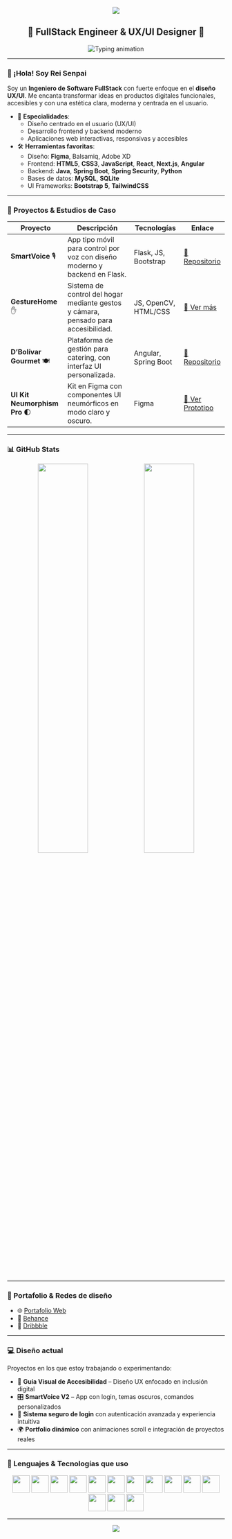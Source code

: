 <!-- Encabezado decorativo -->
<p align="center">
  <img src="https://capsule-render.vercel.app/api?type=waving&color=0:FF69B4,100:8A2BE2&height=200&section=header&text=Rei%20Senpai%20👨‍💻&fontSize=50&fontColor=ffffff" />
</p>

<h2 align="center">🎨 FullStack Engineer & UX/UI Designer 🎯</h2>

<p align="center">
  <img src="https://readme-typing-svg.demolab.com?font=Fira+Code&size=20&pause=1000&color=F58DFF&center=true&vCenter=true&width=500&lines=Desarrollador+FullStack+💻;Diseñador+UX%2FUI+creativo+🎨;Apasionado+por+el+detalle+%26+la+experiencia+🚀" alt="Typing animation" />
</p>

---

### 👋 ¡Hola! Soy **Rei Senpai**

Soy un **Ingeniero de Software FullStack** con fuerte enfoque en el **diseño UX/UI**. Me encanta transformar ideas en productos digitales funcionales, accesibles y con una estética clara, moderna y centrada en el usuario.

- 🎯 **Especialidades**:
  - Diseño centrado en el usuario (UX/UI)
  - Desarrollo frontend y backend moderno
  - Aplicaciones web interactivas, responsivas y accesibles
- 🛠️ **Herramientas favoritas**:
  - Diseño: **Figma**, Balsamiq, Adobe XD
  - Frontend: **HTML5**, **CSS3**, **JavaScript**, **React**, **Next.js**, **Angular**
  - Backend: **Java**, **Spring Boot**, **Spring Security**, **Python**
  - Bases de datos: **MySQL**, **SQLite**
  - UI Frameworks: **Bootstrap 5**, **TailwindCSS**

---

### 🧩 Proyectos & Estudios de Caso

| Proyecto | Descripción | Tecnologías | Enlace |
|---------|-------------|-------------|--------|
| **SmartVoice** 🎙️ | App tipo móvil para control por voz con diseño moderno y backend en Flask. | Flask, JS, Bootstrap | [🔗 Repositorio](https://github.com/Rei-Senpai/SmartVoice) |
| **GestureHome** ✋ | Sistema de control del hogar mediante gestos y cámara, pensado para accesibilidad. | JS, OpenCV, HTML/CSS | [🔗 Ver más](#) |
| **D’Bolívar Gourmet** 🍽️ | Plataforma de gestión para catering, con interfaz UI personalizada. | Angular, Spring Boot | [🔗 Repositorio](#) |
| **UI Kit Neumorphism Pro** 🌓 | Kit en Figma con componentes UI neumórficos en modo claro y oscuro. | Figma | [🔗 Ver Prototipo](#) |

---

### 📊 GitHub Stats

<p align="center">
  <img src="https://github-readme-stats.vercel.app/api?username=Rei-Senpai&show_icons=true&theme=dracula&hide_border=true" width="48%" />
  <img src="https://github-readme-stats.vercel.app/api/top-langs/?username=Rei-Senpai&layout=compact&theme=dracula&hide_border=true" width="48%" />
</p>

---

### 💼 Portafolio & Redes de diseño

- 🌐 [Portafolio Web](https://tuportafolio.com)  
- 🎨 [Behance](https://behance.net/tuusuario)  
- 🏀 [Dribbble](https://dribbble.com/tuusuario)

---

### 💻 Diseño actual

Proyectos en los que estoy trabajando o experimentando:

- 🧠 **Guía Visual de Accesibilidad** – Diseño UX enfocado en inclusión digital  
- 🎛️ **SmartVoice V2** – App con login, temas oscuros, comandos personalizados  
- 🔐 **Sistema seguro de login** con autenticación avanzada y experiencia intuitiva  
- 🌍 **Portfolio dinámico** con animaciones scroll e integración de proyectos reales  

---

### 🚀 Lenguajes & Tecnologías que uso

<p align="center">
  <img src="https://cdn.jsdelivr.net/gh/devicons/devicon/icons/html5/html5-original.svg" width="40" />
  <img src="https://cdn.jsdelivr.net/gh/devicons/devicon/icons/css3/css3-original.svg" width="40" />
  <img src="https://cdn.jsdelivr.net/gh/devicons/devicon/icons/javascript/javascript-original.svg" width="40" />
  <img src="https://cdn.jsdelivr.net/gh/devicons/devicon/icons/typescript/typescript-original.svg" width="40" />
  <img src="https://cdn.jsdelivr.net/gh/devicons/devicon/icons/react/react-original.svg" width="40" />
  <img src="https://cdn.jsdelivr.net/gh/devicons/devicon/icons/angularjs/angularjs-original.svg" width="40" />
  <img src="https://cdn.jsdelivr.net/gh/devicons/devicon/icons/nextjs/nextjs-line.svg" width="40" />
  <img src="https://cdn.jsdelivr.net/gh/devicons/devicon/icons/java/java-original.svg" width="40" />
  <img src="https://cdn.jsdelivr.net/gh/devicons/devicon/icons/spring/spring-original.svg" width="40" />
  <img src="https://cdn.jsdelivr.net/gh/devicons/devicon/icons/python/python-original.svg" width="40" />
  <img src="https://cdn.jsdelivr.net/gh/devicons/devicon/icons/mysql/mysql-original.svg" width="40" />
  <img src="https://cdn.jsdelivr.net/gh/devicons/devicon/icons/bootstrap/bootstrap-original.svg" width="40" />
  <img src="https://cdn.jsdelivr.net/gh/devicons/devicon/icons/tailwindcss/tailwindcss-plain.svg" width="40" />
  <img src="https://cdn.jsdelivr.net/gh/devicons/devicon/icons/figma/figma-original.svg" width="40" />
</p>

---

<!-- Pie decorativo -->
<p align="center">
  <img src="https://capsule-render.vercel.app/api?type=waving&color=0:8A2BE2,100:FF69B4&height=120&section=footer"/>
</p>
